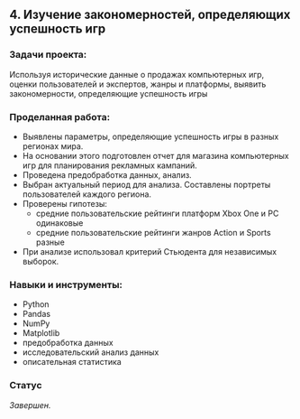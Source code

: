 ## 4. Изучение закономерностей, определяющих успешность игр

### Задачи проекта:

Используя исторические данные о продажах компьютерных игр, оценки пользователей и экспертов, жанры и платформы, выявить закономерности, определяющие успешность игры 

### Проделанная работа:

* Выявлены параметры, определяющие успешность игры в разных регионах мира. 
* На основании этого подготовлен отчет для магазина компьютерных игр для планирования рекламных кампаний. 
* Проведена предобработка данных, анализ. 
* Выбран актуальный период для анализа. Составлены портреты пользователей каждого региона. 
* Проверены гипотезы: 
    * средние пользовательские рейтинги платформ Xbox One и PC одинаковые
    * средние пользовательские рейтинги жанров Action и Sports разные
* При анализе использовал критерий Стьюдента для независимых выборок.

### Навыки и инструменты:

- Python
- Pandas
- NumPy
- Matplotlib
- предобработка данных
- исследовательский анализ данных
- описательная статистика

### Статус
*Завершен.*

